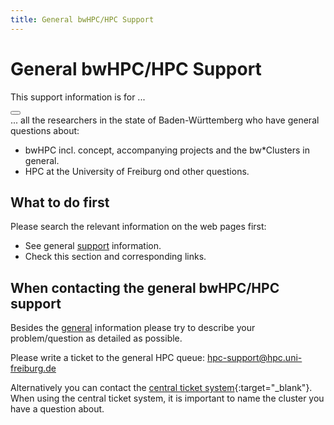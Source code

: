 ```yaml
---
title: General bwHPC/HPC Support
---
```

# General bwHPC/HPC Support

<article class="message is-warning">
  <div class="message-header">
    <p>This support information is for ...</p>
    <button class="delete" aria-label="delete"></button>
  </div>
  <div class="message-body">
    ... all the researchers in the state of Baden-Württemberg who have general questions about:
    <ul>
      <li>bwHPC incl. concept, accompanying projects and the bw*Clusters in general.</li>
      <li>HPC at the University of Freiburg ond other questions.</li>
    </ul>
  </div>
</article>

## What to do first

Please search the relevant information on the web pages first:

- See general [support](/support/) information.
- Check this section and corresponding links.

## When contacting the general bwHPC/HPC support

Besides the [general](/support/) information please try to describe your problem/question as detailed as possible.

Please write a ticket to the general HPC queue:
[hpc-support@hpc.uni-freiburg.de](mailto:hpc-support@hpc.uni-freiburg.de)

Alternatively you can contact the [central ticket system](https://bw-support.scc.kit.edu/){:target="_blank"}.
When using the central ticket system, it is important to name the cluster you have a question about.
